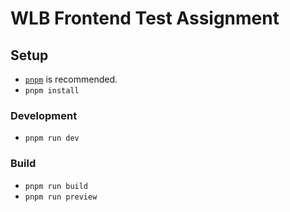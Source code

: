 # WLB Frontend Test Assignment

## Setup

- [`pnpm`][pnpm-setup] is recommended.
- `pnpm install`

### Development

- `pnpm run dev`

### Build

- `pnpm run build`
- `pnpm run preview`


[pnpm-setup]: https://pnpm.io/installation
